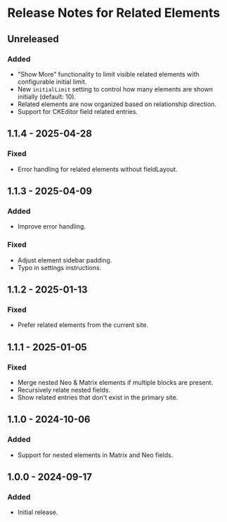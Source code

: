 # Release Notes for Related Elements

## Unreleased
### Added
- "Show More" functionality to limit visible related elements with configurable initial limit.
- New `initialLimit` setting to control how many elements are shown initially (default: 10).
- Related elements are now organized based on relationship direction.
- Support for CKEditor field related entries.

## 1.1.4 - 2025-04-28
### Fixed
- Error handling for related elements without fieldLayout.

## 1.1.3 - 2025-04-09
### Added
- Improve error handling.

### Fixed
- Adjust element sidebar padding.
- Typo in settings instructions.

## 1.1.2 - 2025-01-13
### Fixed
- Prefer related elements from the current site.

## 1.1.1 - 2025-01-05
### Fixed
- Merge nested Neo & Matrix elements if multiple blocks are present.
- Recursively relate nested fields.
- Show related entries that don't exist in the primary site.

## 1.1.0 - 2024-10-06
### Added
- Support for nested elements in Matrix and Neo fields.

## 1.0.0 - 2024-09-17
### Added
- Initial release.
